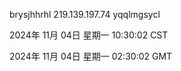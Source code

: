 brysjhhrhl 219.139.197.74 yqqlmgsycl

2024年 11月 04日 星期一 10:30:02 CST

2024年 11月 04日 星期一 02:30:02 GMT
